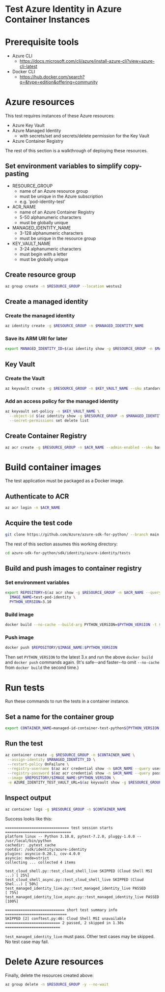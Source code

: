 # Test Azure Identity in Azure Container Instances

# Prerequisite tools
- Azure CLI
  - https://docs.microsoft.com/cli/azure/install-azure-cli?view=azure-cli-latest
- Docker CLI
  - https://hub.docker.com/search?q=&type=edition&offering=community


# Azure resources
This test requires instances of these Azure resources:
- Azure Key Vault
- Azure Managed Identity
  - with secrets/set and secrets/delete permission for the Key Vault
- Azure Container Registry

The rest of this section is a walkthrough of deploying these resources.

## Set environment variables to simplify copy-pasting
- RESOURCE_GROUP
  - name of an Azure resource group
  - must be unique in the Azure subscription
  - e.g. 'pod-identity-test'
- ACR_NAME
  - name of an Azure Container Registry
  - 5-50 alphanumeric characters
  - must be globally unique
- MANAGED_IDENTITY_NAME
  - 3-128 alphanumeric characters
  - must be unique in the resource group
- KEY_VAULT_NAME
  - 3-24 alphanumeric characters
  - must begin with a letter
  - must be globally unique

## Create resource group
```sh
az group create -n $RESOURCE_GROUP --location westus2
```

## Create a managed identity
### Create the managed identity
```sh
az identity create -g $RESOURCE_GROUP -n $MANAGED_IDENTITY_NAME
```

### Save its ARM URI for later
```sh
export MANAGED_IDENTITY_ID=$(az identity show -g $RESOURCE_GROUP -n $MANAGED_IDENTITY_NAME --query id -o tsv)
```

## Key Vault
### Create the Vault
```sh
az keyvault create -g $RESOURCE_GROUP -n $KEY_VAULT_NAME --sku standard
```

### Add an access policy for the managed identity
```sh
az keyvault set-policy -n $KEY_VAULT_NAME \
  --object-id $(az identity show -g $RESOURCE_GROUP -n $MANAGED_IDENTITY_NAME --query principalId -o tsv) \
  --secret-permissions set delete list
```

## Create Container Registry
```sh
az acr create -g $RESOURCE_GROUP -n $ACR_NAME --admin-enabled --sku basic
```

# Build container images
The test application must be packaged as a Docker image.

## Authenticate to ACR
```sh
az acr login -n $ACR_NAME
```

## Acquire the test code
```sh
git clone https://github.com/Azure/azure-sdk-for-python/ --branch main --single-branch --depth 1
```

The rest of this section assumes this working directory:
```sh
cd azure-sdk-for-python/sdk/identity/azure-identity/tests
```

## Build and push images to container registry
### Set environment variables
```sh
export REPOSITORY=$(az acr show -g $RESOURCE_GROUP -n $ACR_NAME --query loginServer -o tsv) \
  IMAGE_NAME=test-pod-identity \
  PYTHON_VERSION=3.10
```

### Build image
```sh
docker build --no-cache --build-arg PYTHON_VERSION=$PYTHON_VERSION -t $REPOSITORY/$IMAGE_NAME:$PYTHON_VERSION ./managed-identity-live
```

### Push image
```sh
docker push $REPOSITORY/$IMAGE_NAME:$PYTHON_VERSION
```

Then set `PYTHON_VERSION` to the latest 3.x and run the above `docker build`
and `docker push` commands again. (It's safe--and faster--to omit
`--no-cache` from `docker build` the second time.)

# Run tests

Run these commands to run the tests in a container instance.

## Set a name for the container group
```sh
export CONTAINER_NAME=managed-id-container-test-python${PYTHON_VERSION::1}
```

## Run the test
```sh
az container create -g $RESOURCE_GROUP -n $CONTAINER_NAME \
 --assign-identity $MANAGED_IDENTITY_ID \
 --restart-policy OnFailure \
 --registry-username $(az acr credential show -n $ACR_NAME --query username -o tsv) \
 --registry-password $(az acr credential show -n $ACR_NAME --query passwords[0].value -o tsv) \
 --image $REPOSITORY/$IMAGE_NAME:$PYTHON_VERSION \
 -e AZURE_IDENTITY_TEST_VAULT_URL=$(az keyvault show -g $RESOURCE_GROUP -n $KEY_VAULT_NAME --query properties.vaultUri -o tsv)
```

## Inspect output
```sh
az container logs -g $RESOURCE_GROUP -n $CONTAINER_NAME
```

Success looks like this:
```
============================= test session starts ==============================
platform linux -- Python 3.10.8, pytest-7.2.0, pluggy-1.0.0 -- /usr/local/bin/python
cachedir: .pytest_cache
rootdir: /sdk/identity/azure-identity
plugins: asyncio-0.20.1, cov-4.0.0
asyncio: mode=strict
collecting ... collected 4 items

test_cloud_shell.py::test_cloud_shell_live SKIPPED (Cloud Shell MSI ...) [ 25%]
test_cloud_shell_async.py::test_cloud_shell_live SKIPPED (Cloud Shel...) [ 50%]
test_managed_identity_live.py::test_managed_identity_live PASSED         [ 75%]
test_managed_identity_live_async.py::test_managed_identity_live PASSED   [100%]

=========================== short test summary info ============================
SKIPPED [2] conftest.py:46: Cloud Shell MSI unavailable
========================= 2 passed, 2 skipped in 1.30s =========================
```
`test_managed_identity_live` must pass. Other test cases may be skipped. No test case may fail.

# Delete Azure resources
Finally, delete the resources created above:
```sh
az group delete -n $RESOURCE_GROUP -y --no-wait
```
